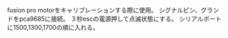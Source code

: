 fusion pro motorをキャリブレーションする際に使用。
シグナルピン、グランドをpca9685に接続。
３秒escの電源押して点滅状態にする。
シリアルポートに1500,1300,1700の順に入れる。
